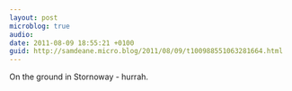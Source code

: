 ```yaml
---
layout: post
microblog: true
audio: 
date: 2011-08-09 18:55:21 +0100
guid: http://samdeane.micro.blog/2011/08/09/t100988551063281664.html
---
```

On the ground in Stornoway - hurrah.
